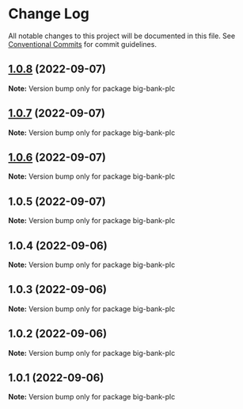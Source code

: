 # Change Log

All notable changes to this project will be documented in this file.
See [Conventional Commits](https://conventionalcommits.org) for commit guidelines.

## [1.0.8](https://github.com/JonathanTurnock/c4mjs/compare/big-bank-plc@1.0.7...big-bank-plc@1.0.8) (2022-09-07)

**Note:** Version bump only for package big-bank-plc





## [1.0.7](https://github.com/JonathanTurnock/c4mjs/compare/big-bank-plc@1.0.6...big-bank-plc@1.0.7) (2022-09-07)

**Note:** Version bump only for package big-bank-plc





## [1.0.6](https://github.com/JonathanTurnock/c4mjs/compare/big-bank-plc@1.0.5...big-bank-plc@1.0.6) (2022-09-07)

**Note:** Version bump only for package big-bank-plc





## 1.0.5 (2022-09-07)

**Note:** Version bump only for package big-bank-plc





## 1.0.4 (2022-09-06)

**Note:** Version bump only for package big-bank-plc





## 1.0.3 (2022-09-06)

**Note:** Version bump only for package big-bank-plc





## 1.0.2 (2022-09-06)

**Note:** Version bump only for package big-bank-plc





## 1.0.1 (2022-09-06)

**Note:** Version bump only for package big-bank-plc
